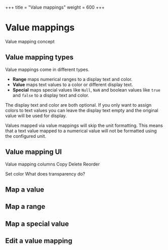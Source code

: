 +++
title = "Value mappings"
weight = 600
+++

# Value mappings

Value mapping concept

## Value mapping types

Value mappings come in different types.

* **Range** maps numerical ranges to a display text and color. 
* **Value** maps text values to a color or different display text.
* **Special** maps special values like `Null`, `NaN` and boolean values like `true` and `false` to a display text and color.

The display text and color are both optional. If you only want to assign colors to text values you can leave the display text empty and the original value will be used for display.

Values mapped via value mappings will skip the unit formatting. This means that a text value mapped to a numerical value will not be formatted using the configured unit.

## Value mapping UI

Value mapping columns
Copy
Delete
Reorder

Set color
What does transparency do?

## Map a value

## Map a range

## Map a special value

## Edit a value mapping